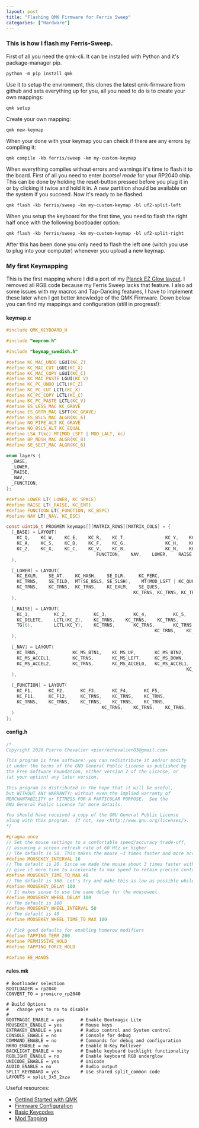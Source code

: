 ```yaml
---
layout: post
title: "Flashing QMK Firmware for Ferris Sweep"
categories: ["Hardware"]
---
```


### This is how I flash my Ferris-Sweep.

First of all you need the qmk-cli. It can be installed with Python and it's package-manager pip.

`python -m pip install qmk`

Use it to setup the environment, this clones the latest qmk-firmware from github and sets everything up for you, all you need to do is to create your own mappings:

`qmk setup`

Create your own mapping:

`qmk new-keymap`

When your done with your keymap you can check if there are any errors by compiling it:

`qmk compile -kb ferris/sweep -km my-custom-keymap`

When everything compiles without errors and warnings it's time to flash it to the board. First of all you need to enter _bootsel mode_ for your RP2040 chip. This can be done by holding the reset-button pressed before you plug it in or by clicking it twice and hold it in. A new partition should be available on the system if you succeed. Now it's ready to be flashed.

`qmk flash -kb ferris/sweep -km my-custom-keymap -bl uf2-split-left`

When you setup the keyboard for the first time, you need to flash the right half once with the following bootloader option:

`qmk flash -kb ferris/sweep -km my-custom-keymap -bl uf2-split-right`

After this has been done you only need to flash the left one (witch you use to plug into your computer) whenever you upload a new keymap.

### My first Keymapping

This is the first mapping where I did a port of my [Planck EZ Glow layout](https://configure.zsa.io/planck-ez/layouts/PqRlE/latest/2). I removed all RGB code because my Ferris Sweep lacks that feature. I also ad some issues with my macros and Tap-Dancing features, I have to implement these later when I got better knowledge of the QMK Firmware. Down below you can find my mappings and configuration (still in progress!):

#### keymap.c

```c
#include QMK_KEYBOARD_H

#include "eeprom.h"

#include "keymap_swedish.h"

#define KC_MAC_UNDO LGUI(KC_Z)
#define KC_MAC_CUT LGUI(KC_X)
#define KC_MAC_COPY LGUI(KC_C)
#define KC_MAC_PASTE LGUI(KC_V)
#define KC_PC_UNDO LCTL(KC_Z)
#define KC_PC_CUT LCTL(KC_X)
#define KC_PC_COPY LCTL(KC_C)
#define KC_PC_PASTE LCTL(KC_V)
#define ES_LESS_MAC KC_GRAVE
#define ES_GRTR_MAC LSFT(KC_GRAVE)
#define ES_BSLS_MAC ALGR(KC_6)
#define NO_PIPE_ALT KC_GRAVE
#define NO_BSLS_ALT KC_EQUAL
#define LSA_T(kc) MT(MOD_LSFT | MOD_LALT, kc)
#define BP_NDSH_MAC ALGR(KC_8)
#define SE_SECT_MAC ALGR(KC_6)

enum layers {
  _BASE,
  _LOWER,
  _RAISE,
  _NAV,
  _FUNCTION,
};

#define LOWER LT(_LOWER, KC_SPACE)
#define RAISE LT(_RAISE, KC_ENT)
#define FUNCTION LT(_FUNCTION, KC_BSPC)
#define NAV LT(_NAV, KC_ESC)

const uint16_t PROGMEM keymaps[][MATRIX_ROWS][MATRIX_COLS] = {
  [_BASE] = LAYOUT(
    KC_Q,    KC_W,    KC_E,    KC_R,    KC_T,               KC_Y,    KC_U,    KC_I,    KC_O,    KC_P,        
    KC_A,    KC_S,    KC_D,    KC_F,    KC_G,               KC_H,    KC_J,    KC_K,    KC_L,    KC_NO, 
    KC_Z,    KC_X,    KC_C,    KC_V,    KC_B,               KC_N,    KC_M,    SE_ARNG, SE_ADIA, SE_ODIA,          
                                  FUNCTION,    NAV,    LOWER,    RAISE
  ),

  [_LOWER] = LAYOUT(
    KC_EXLM,    SE_AT,    KC_HASH,    SE_DLR,     KC_PERC,             SE_CIRC,    SE_AMPR,    SE_LPRN,    SE_RPRN,    SE_PIPE,
    KC_TRNS,    SE_TILD,  MT(SE_BSLS, SE_SLSH),    MT(MOD_LSFT | KC_QUOT, KC_QUOT),    SE_LABK,             SE_RABK,    SE_LCBR,    SE_RCBR,    SE_LBRC,    SE_RBRC,        
    KC_TRNS,    KC_TRNS,  KC_TRNS,    KC_EXLM,    SE_QUES,             SE_EQL,     SE_PLUS,    SE_ASTR,    SE_MINS,    SE_PIPE,
                                                KC_TRNS, KC_TRNS, KC_TRNS, KC_TRNS        
  ),

  [_RAISE] = LAYOUT(
    KC_1,         KC_2,          KC_3,          KC_4,          KC_5,               KC_6,       KC_7,       KC_8,      KC_9,        KC_0,          
    KC_DELETE,    LCTL(KC_Z),    KC_TRNS,    KC_TRNS,    KC_TRNS,            KC_LEFT,    KC_DOWN,    KC_UP,     KC_RIGHT,    KC_TRNS, 
    TG(6),        LCTL(KC_Y),    KC_TRNS,       KC_TRNS,       KC_TRNS,            KC_TRNS,    KC_HOME,    KC_END,    KC_PGUP,     KC_PGDN,
                                                        KC_TRNS,    KC_TRNS,    KC_TRNS,    KC_TRNS
  ),

  [_NAV] = LAYOUT(
    KC_TRNS,             KC_MS_BTN1,    KC_MS_UP,       KC_MS_BTN2,     KC_TRNS,                 KC_TRNS,    KC_TRNS,    KC_MS_WH_UP,      KC_MS_BTN3,       KC_TRNS,
    KC_MS_ACCEL1,        KC_TRNS,       KC_MS_LEFT,     KC_MS_DOWN,     KC_MS_RIGHT,             KC_TRNS,    KC_TRNS,    KC_MS_WH_LEFT,    KC_MS_WH_DOWN,    KC_MS_WH_RIGHT,
    KC_MS_ACCEL2,        KC_TRNS,       KC_MS_ACCEL0,   KC_MS_ACCEL1,   KC_MS_ACCEL2,            KC_TRNS,    KC_TRNS,    KC_MS_BTN4,       KC_MS_BTN5,       KC_TRNS, 
                                                                    KC_TRNS,    KC_TRNS,    KC_TRNS,    KC_TRNS
  ),

  [_FUNCTION] = LAYOUT(
    KC_F1,      KC_F2,      KC_F3,      KC_F4,      KC_F5,              KC_F6,    KC_F7,    KC_F8,    KC_F9,    KC_F10,         
    KC_F11,     KC_F12,     KC_TRNS,    KC_TRNS,    KC_TRNS,            KC_TRNS,  KC_TRNS,  KC_TRNS,  KC_TRNS,  KC_TRNS,
    KC_TRNS,    KC_TRNS,    KC_TRNS,    KC_TRNS,    KC_TRNS,            KC_TRNS, KC_TRNS, KC_TRNS, KC_TRNS, QK_BOOT, 
                                    KC_TRNS,    KC_TRNS,    KC_TRNS,    KC_TRNS
  )
};
```

#### config.h

```h
/*
Copyright 2020 Pierre Chevalier <pierrechevalier83@gmail.com>

This program is free software: you can redistribute it and/or modify
it under the terms of the GNU General Public License as published by
the Free Software Foundation, either version 2 of the License, or
(at your option) any later version.

This program is distributed in the hope that it will be useful,
but WITHOUT ANY WARRANTY; without even the implied warranty of
MERCHANTABILITY or FITNESS FOR A PARTICULAR PURPOSE.  See the
GNU General Public License for more details.

You should have received a copy of the GNU General Public License
along with this program.  If not, see <http://www.gnu.org/licenses/>.
*/

#pragma once
// Set the mouse settings to a comfortable speed/accuracy trade-off,
// assuming a screen refresh rate of 60 Htz or higher
// The default is 50. This makes the mouse ~3 times faster and more accurate
#define MOUSEKEY_INTERVAL 16
// The default is 20. Since we made the mouse about 3 times faster with the previous setting,
// give it more time to accelerate to max speed to retain precise control over short distances.
#define MOUSEKEY_TIME_TO_MAX 40
// The default is 300. Let's try and make this as low as possible while keeping the cursor responsive
#define MOUSEKEY_DELAY 100
// It makes sense to use the same delay for the mouseweel
#define MOUSEKEY_WHEEL_DELAY 100
// The default is 100
#define MOUSEKEY_WHEEL_INTERVAL 50
// The default is 40
#define MOUSEKEY_WHEEL_TIME_TO_MAX 100

// Pick good defaults for enabling homerow modifiers
#define TAPPING_TERM 200
#define PERMISSIVE_HOLD
#define TAPPING_FORCE_HOLD

#define EE_HANDS
```

#### rules.mk

```make
# Bootloader selection
BOOTLOADER = rp2040
CONVERT_TO = promicro_rp2040

# Build Options
#   change yes to no to disable
#
BOOTMAGIC_ENABLE = yes      # Enable Bootmagic Lite
MOUSEKEY_ENABLE = yes       # Mouse keys
EXTRAKEY_ENABLE = yes       # Audio control and System control
CONSOLE_ENABLE = no         # Console for debug
COMMAND_ENABLE = no         # Commands for debug and configuration
NKRO_ENABLE = no            # Enable N-Key Rollover
BACKLIGHT_ENABLE = no       # Enable keyboard backlight functionality
RGBLIGHT_ENABLE = no        # Enable keyboard RGB underglow
UNICODE_ENABLE = yes        # Unicode
AUDIO_ENABLE = no           # Audio output
SPLIT_KEYBOARD = yes        # Use shared split_common code
LAYOUTS = split_3x5_2xza
```

Useful resources:

- [Gettind Started with QMK](https://docs.qmk.fm/#/newbs_getting_started)
- [Firmware Configuration](https://docs.qmk.fm/#/feature_split_keyboard?id=firmware-configuration)
- [Basic Keycodes](https://docs.qmk.fm/#/keycodes_basic)
- [Mod Tapping](https://docs.qmk.fm/#/mod_tap)
